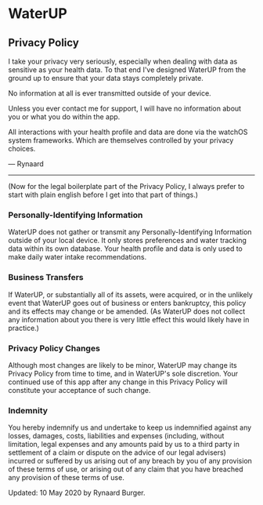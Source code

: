 # WaterUP

## Privacy Policy

I take your privacy very seriously, especially when dealing with data as sensitive as your health data. To that end I've designed WaterUP from the ground up to ensure that your data stays completely private.

No information at all is ever transmitted outside of your device.

Unless you ever contact me for support, I will have no information about you or what you do within the app.

All interactions with your health profile and data are done via the watchOS system frameworks. Which are themselves controlled by your privacy choices.

— Rynaard

***
(Now for the legal boilerplate part of the Privacy Policy, I always prefer to start with plain english before I get into that part of things.)

### Personally-Identifying Information

WaterUP does not gather or transmit any Personally-Identifying Information outside of your local device. It only stores preferences and water tracking data within its own database. Your health profile and data is only used to make daily water intake recommendations.

### Business Transfers

If WaterUP, or substantially all of its assets, were acquired, or in the unlikely event that WaterUP goes out of business or enters bankruptcy, this policy and its effects may change or be amended. (As WaterUP does not collect any information about you there is very little effect this would likely have in practice.)

### Privacy Policy Changes

Although most changes are likely to be minor, WaterUP may change its Privacy Policy from time to time, and in WaterUP's sole discretion. Your continued use of this app after any change in this Privacy Policy will constitute your acceptance of such change.

### Indemnity

You hereby indemnify us and undertake to keep us indemnified against any losses, damages, costs, liabilities and expenses (including, without limitation, legal expenses and any amounts paid by us to a third party in settlement of a claim or dispute on the advice of our legal advisers) incurred or suffered by us arising out of any breach by you of any provision of these terms of use, or arising out of any claim that you have breached any provision of these terms of use.

Updated: 10 May 2020 by Rynaard Burger.